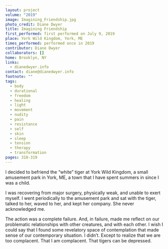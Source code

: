 ```yaml
---
layout: project
volume: "2019"
image: Imagining_Friendship.jpg
photo_credit: Diane Dwyer
title: Imagining Friendship
first_performed: first performed on July 9, 2019
place: York Wild Kingdom, York, ME
times_performed: performed once in 2019
contributor: Diane Dwyer
collaborators: []
home: Brooklyn, NY
links:
  - dianedwyer.info
contact: diane@dianedwyer.info
footnote: ""
tags:
  - body
  - durational
  - freedom
  - healing
  - light
  - movement
  - nudity
  - pain
  - resistance
  - self
  - skin
  - sleep
  - tension
  - therapy
  - transformation
pages: 318-319
---
```


I decided to befriend the “white” tiger at York Wild Kingdom, a small amusement park in York, ME, a town that I have spent summers in since I was a child.

I was recovering from major surgery, physically weak, and unable to exert myself. I went periodically to the amusement park and sat with the tiger, talked to her, waved to her, and kept her company. She never acknowledged me.

The action was a complete failure. And, in failure, made me reflect on our problematic relationships with other creatures, and with each other. I wish I could say that I found some revelatory space of contemplation that made sense of our contemporary situation. I didn’t. Except to realize that we are too complacent. That I am complacent. That tigers can be depressed.
